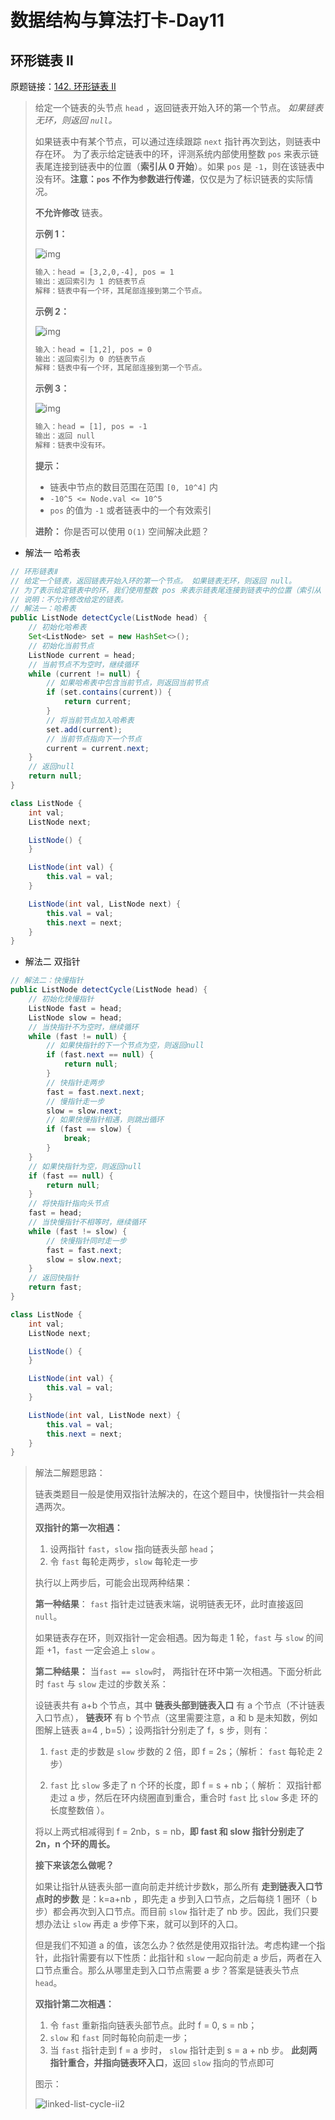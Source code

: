 # 数据结构与算法打卡-Day11

## 环形链表 Ⅱ

原题链接：[142. 环形链表 II](https://leetcode-cn.com/problems/linked-list-cycle-ii/)

> 给定一个链表的头节点  `head` ，返回链表开始入环的第一个节点。 *如果链表无环，则返回 `null`。*
>
> 如果链表中有某个节点，可以通过连续跟踪 `next` 指针再次到达，则链表中存在环。 为了表示给定链表中的环，评测系统内部使用整数 `pos` 来表示链表尾连接到链表中的位置（**索引从 0 开始**）。如果 `pos` 是 `-1`，则在该链表中没有环。**注意：`pos` 不作为参数进行传递**，仅仅是为了标识链表的实际情况。
>
> **不允许修改** 链表。
>
> 
>
>  
>
> **示例 1：**
>
> ![img](https://cdn.jsdelivr.net/gh/hiheya/images@master/img/circularlinkedlist.png)
>
> ```tex
> 输入：head = [3,2,0,-4], pos = 1
> 输出：返回索引为 1 的链表节点
> 解释：链表中有一个环，其尾部连接到第二个节点。
> ```
>
> **示例 2：**
>
> ![img](https://cdn.jsdelivr.net/gh/hiheya/images@master/img/circularlinkedlist_test2.png)
>
> ```tex
> 输入：head = [1,2], pos = 0
> 输出：返回索引为 0 的链表节点
> 解释：链表中有一个环，其尾部连接到第一个节点。
> ```
>
> **示例 3：**
>
> ![img](https://cdn.jsdelivr.net/gh/hiheya/images@master/img/circularlinkedlist_test3.png)
>
> ```tex
> 输入：head = [1], pos = -1
> 输出：返回 null
> 解释：链表中没有环。
> ```
>
>  
>
> **提示：**
>
> - 链表中节点的数目范围在范围 `[0, 10^4]` 内
> - `-10^5 <= Node.val <= 10^5`
> - `pos` 的值为 `-1` 或者链表中的一个有效索引
>
>  
>
> **进阶：** 你是否可以使用 `O(1)` 空间解决此题？

- 解法一 哈希表

```java
// 环形链表Ⅱ
// 给定一个链表，返回链表开始入环的第一个节点。 如果链表无环，则返回 null。
// 为了表示给定链表中的环，我们使用整数 pos 来表示链表尾连接到链表中的位置（索引从 0 开始）。 如果 pos 是 -1，则在该链表中没有环。
// 说明：不允许修改给定的链表。
// 解法一：哈希表
public ListNode detectCycle(ListNode head) {
    // 初始化哈希表
    Set<ListNode> set = new HashSet<>();
    // 初始化当前节点
    ListNode current = head;
    // 当前节点不为空时，继续循环
    while (current != null) {
        // 如果哈希表中包含当前节点，则返回当前节点
        if (set.contains(current)) {
            return current;
        }
        // 将当前节点加入哈希表
        set.add(current);
        // 当前节点指向下一个节点
        current = current.next;
    }
    // 返回null
    return null;
}

class ListNode {
    int val;
    ListNode next;

    ListNode() {
    }

    ListNode(int val) {
        this.val = val;
    }

    ListNode(int val, ListNode next) {
        this.val = val;
        this.next = next;
    }
}
```

- 解法二 双指针

```java
// 解法二：快慢指针
public ListNode detectCycle(ListNode head) {
    // 初始化快慢指针
    ListNode fast = head;
    ListNode slow = head;
    // 当快指针不为空时，继续循环
    while (fast != null) {
        // 如果快指针的下一个节点为空，则返回null
        if (fast.next == null) {
            return null;
        }
        // 快指针走两步
        fast = fast.next.next;
        // 慢指针走一步
        slow = slow.next;
        // 如果快慢指针相遇，则跳出循环
        if (fast == slow) {
            break;
        }
    }
    // 如果快指针为空，则返回null
    if (fast == null) {
        return null;
    }
    // 将快指针指向头节点
    fast = head;
    // 当快慢指针不相等时，继续循环
    while (fast != slow) {
        // 快慢指针同时走一步
        fast = fast.next;
        slow = slow.next;
    }
    // 返回快指针
    return fast;
}

class ListNode {
    int val;
    ListNode next;

    ListNode() {
    }

    ListNode(int val) {
        this.val = val;
    }

    ListNode(int val, ListNode next) {
        this.val = val;
        this.next = next;
    }
}
```

> 解法二解题思路：
>
> 链表类题目一般是使用双指针法解决的，在这个题目中，快慢指针一共会相遇两次。
>
> **双指针的第一次相遇：**
>
> 1. 设两指针 `fast`，`slow` 指向链表头部 `head`；
> 2. 令 `fast` 每轮走两步，`slow` 每轮走一步
>
> 执行以上两步后，可能会出现两种结果：
>
> **第一种结果**： `fast` 指针走过链表末端，说明链表无环，此时直接返回 `null`。
>
> 如果链表存在环，则双指针一定会相遇。因为每走 1 轮，`fast` 与 `slow` 的间距 +1，`fast` 一定会追上 `slow` 。
>
> **第二种结果：**  当`fast == slow`时， 两指针在环中第一次相遇。下面分析此时 `fast` 与 `slow` 走过的步数关系：
>
> 设链表共有 a+b 个节点，其中 **链表头部到链表入口** 有 a 个节点（不计链表入口节点）， **链表环** 有 b 个节点（这里需要注意，a 和 b 是未知数，例如图解上链表 a=4 , b=5）；设两指针分别走了 f，s 步，则有：
>
> 1. `fast` 走的步数是 `slow` 步数的 2 倍，即 f = 2s；（解析： `fast` 每轮走 2 步）
>
> 2. `fast` 比 `slow` 多走了 n 个环的长度，即 f = s + nb；（ 解析： 双指针都走过 a 步，然后在环内绕圈直到重合，重合时 `fast` 比 `slow` 多走 环的长度整数倍 ）。
>
> 将以上两式相减得到 f = 2nb，s = nb，**即 fast 和 slow 指针分别走了 2n，n 个环的周长。**
>
> 
>
> **接下来该怎么做呢？**
>
> 如果让指针从链表头部一直向前走并统计步数k，那么所有 **走到链表入口节点时的步数** 是：k=a+nb ，即先走 a 步到入口节点，之后每绕 1 圈环（ b 步）都会再次到入口节点。而目前 `slow` 指针走了 nb 步。因此，我们只要想办法让 `slow` 再走 a 步停下来，就可以到环的入口。
>
> 但是我们不知道 a 的值，该怎么办？依然是使用双指针法。考虑构建一个指针，此指针需要有以下性质：此指针和 `slow` 一起向前走 a 步后，两者在入口节点重合。那么从哪里走到入口节点需要 a 步？答案是链表头节点`head`。
>
> 
>
> **双指针第二次相遇：**
>
> 1. 令 `fast` 重新指向链表头部节点。此时 f = 0, s = nb；
> 2. `slow` 和 `fast` 同时每轮向前走一步；
> 3. 当 `fast` 指针走到 f = a 步时， `slow` 指针走到 s = a + nb 步。 **此刻两指针重合，并指向链表环入口**，返回 `slow` 指向的节点即可
>
> 图示：
>
> ![linked-list-cycle-ii2](https://cdn.jsdelivr.net/gh/hiheya/images@master/img/linked-list-cycle-ii2.gif)


